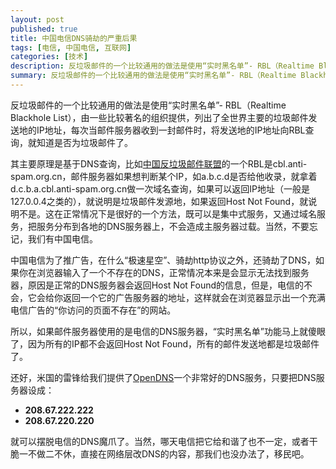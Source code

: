 ```yaml
---
layout: post
published: true
title: 中国电信DNS骑劫的严重后果
tags: [电信, 中国电信, 互联网]
categories: [技术]
description: 反垃圾邮件的一个比较通用的做法是使用“实时黑名单”- RBL（Realtime Blackhole List），由一些比较著名的组织提供，列出了全世界主要的垃圾邮件发送地的IP地址，每次当邮件服务器收到一封邮件时，将发送地的IP地址向RBL查询，就知道是否为垃圾邮件了。其主要原理是基于DNS查询，比如中国反垃圾邮件联
summary: 反垃圾邮件的一个比较通用的做法是使用“实时黑名单”- RBL（Realtime Blackhole List），由一些比较著名的组织提供，列出了全世界主要的垃圾邮件发送地的IP地址，每次当邮件服务器收到一封邮件时，将发送地的IP地址向RBL查询，就知道是否为垃圾邮件了。其主要原理是基于DNS查询，比如中国反垃圾邮件联盟的一个RBL是cbl.anti-spam.org.cn，邮件服务器如果想判断某
---
```

反垃圾邮件的一个比较通用的做法是使用“实时黑名单”- RBL（Realtime Blackhole List），由一些比较著名的组织提供，列出了全世界主要的垃圾邮件发送地的IP地址，每次当邮件服务器收到一封邮件时，将发送地的IP地址向RBL查询，就知道是否为垃圾邮件了。

其主要原理是基于DNS查询，比如[中国反垃圾邮件联盟](http://anti-spam.org.cn/)的一个RBL是cbl.anti-spam.org.cn，邮件服务器如果想判断某个IP，如a.b.c.d是否给他收录，就拿着d.c.b.a.cbl.anti-spam.org.cn做一次域名查询，如果可以返回IP地址（一般是127.0.0.4之类的），就说明是垃圾邮件发源地，如果返回Host Not Found，就说明不是。这在正常情况下是很好的一个方法，既可以是集中式服务，又通过域名服务，把服务分布到各地的DNS服务器上，不会造成主服务器过载。当然，不要忘记，我们有中国电信。

中国电信为了推广告，在什么“极速星空”、骑劫http协议之外，还骑劫了DNS，如果你在浏览器输入了一个不存在的DNS，正常情况本来是会显示无法找到服务器，原因是正常的DNS服务器会返回Host Not Found的信息，但是，电信的不会，它会给你返回一个它的广告服务器的地址，这样就会在浏览器显示出一个充满电信广告的“你访问的页面不存在”的网站。

所以，如果邮件服务器使用的是电信的DNS服务器，“实时黑名单”功能马上就傻眼了，因为所有的IP都不会返回Host Not Found，所有的邮件发送地都是垃圾邮件了。

还好，米国的雷锋给我们提供了[OpenDNS](http://www.opendns.com/)一个非常好的DNS服务，只要把DNS服务器设成：

* **208.67.222.222**
* **208.67.220.220**

就可以摆脱电信的DNS魔爪了。当然，哪天电信把它给和谐了也不一定，或者干脆一不做二不休，直接在网络层改DNS的内容，那我们也没办法了，移民吧。

